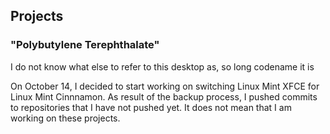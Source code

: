 ## Projects

### "Polybutylene Terephthalate"
I do not know what else to refer to this desktop as, so long codename it is

On October 14, I decided to start working on switching Linux Mint XFCE for Linux Mint Cinnnamon. As result of the backup process, I pushed commits to repositories that I have not pushed yet. It does not mean that I am working on these projects.

